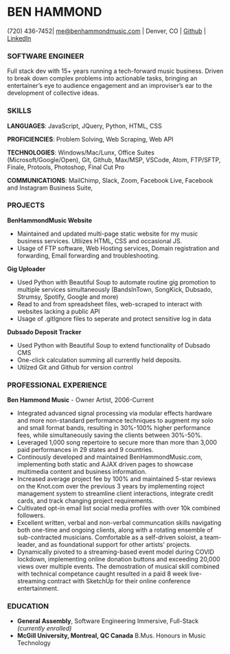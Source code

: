 # BEN HAMMOND

(720) 436-7452| me@benhammondmusic.com | Denver, CO | [Github](github.com/benhammondmusic) | [LinkedIn](linkedin.com/in/benhammondmusic)

### SOFTWARE ENGINEER

Full stack dev with 15+ years running a tech-forward music business. Driven to break down complex problems into actionable tasks, bringing an entertainer’s eye to audience engagement and an improviser’s ear to the development of collective ideas.

### SKILLS

**LANGUAGES**: JavaScript, JQuery, Python, HTML, CSS

**PROFICIENCIES**: Problem Solving, Web Scraping, Web API

**TECHNOLOGIES**: Windows/Mac/Lunx, Office Suites (Microsoft/Google/Open), Git, Github, Max/MSP, VSCode, Atom, FTP/SFTP, Finale, Protools, Photoshop, Final Cut Pro

**COMMUNICATIONS**: MailChimp, Slack, Zoom, Facebook Live, Facebook and Instagram Business Suite,

### PROJECTS

**BenHammondMusic Website**

- Maintained and updated multi-page static website for my music business services. Utliizes HTML, CSS and occasional JS.
- Usage of FTP software, Web Hosting services, Domain registration and forwarding, Email forwarding and troubleshooting.

**Gig Uploader**

- Used Python with Beautiful Soup to automate routine gig promotion to multiple services simultaneously (BandsInTown, SongKick, Dubsado, Strumsy, Spotify, Google and more)
- Read to and from spreadsheet files, web-scraped to interact with websites lacking a public API
- Usage of .gitIgnore files to seperate and protect sensitive log in data

**Dubsado Deposit Tracker**

- Used Python with Beautiful Soup to extend functionality of Dubsado CMS
- One-click calculation summing all currently held deposits.
- Utilzed Git and Github for version control

### PROFESSIONAL EXPERIENCE

**Ben Hammond Music** - Owner Artist, 2006-Current

- Integrated advanced signal processing via modular effects hardware and more non-standard performance techniques to augment my solo and small format bands, resulting in 30%-100% higher performance fees, while simultaneously saving the clients between 30%-50%.
- Leveraged 1,000 song repertoire to secure more than more than 3,000 paid performances in 29 states and 9 countries.
- Continously developed and maintained BenHammondMusic.com, implementing both static and AJAX driven pages to showcase multimedia content and business information.
- Increased average project fee by 100% and maintained 5-star reviews on the Knot.com over the previous 3 years by implementing roject management system to streamline client interactions, integrate credit cards, and track changing project requirements.
- Cultivated opt-in email list social media profiles with over 10k combined followers.
- Excellent written, verbal and non-verbal communcation skills navigating both one-time and ongoing clients, along with a rotating ensemble of sub-contracted musicians. Comfortable as a self-driven soloist, a team-leader, and as foundational support for other artists' projects.
- Dynamically pivoted to a streaming-based event model during COVID lockdown, implementing online donation buttons and exceeding 20,000 views over multiple events. The demostration of musical skill combined with technical competance caught resulted in a paid 8 week live-streaming contract with SketchUp for their online conference entertainment.

### EDUCATION

- **General Assembly**, Software Engineering Immersive, Full-Stack _(currently enrolled)_
- **McGill University, Montreal, QC Canada** B.Mus. Honours in Music Technology

<!-- OLD ONE BELOW -->

<!-- ## Ben Hammond Denver, Colorado

*me@benhammondmusic.com*

### Summary

- Motivated, multifaceted musician and group leader with theoretical and practical background in computers and new media production.

### Education -->

<!-- Concentration in Jazz Voice; 3.8 G.P.A. -->

<!-- 2006

### Awards

McGill University
Dean's Honour List, Faculty of Music Award, Friends of Music Award, Outstanding Achievement in Music Technology

### Musical Activities

Sold-out performance at the Montreal International Jazz Festival with Effusion and Joel Miller.
Vice President of Administration, Arranger, Soloist, and Vocal Percussionist of Effusion A Cappella. Group has toured in Northeastern US and across Canada, including Festival 500 featuring Bobby McFerrin. New England ICCA Champions in 2004 and placed in the International Finals in New York City. Personally received ICCA Beatbox Award in 2003.
Recorded on Juno-nominated album “Maple Groove” by Ranee Lee on Justin Time Records.

### Technical Skills -->

<!-- - **Languages:** HTML/CSS/Javascript, Python -->
<!-- - **Tech:** Windows, Mac, and Linux OS. VSCode, Git, Github, Max/MSP, Finale, Photoshop/GIMP, Office/Google Docs, Protools, Final Cut Pro -->

<!-- Web
Over 15 years experience developing simple websites for musicians, authors and other local businesses -->

<!-- #### Work Experience

Private Instructor
Provided paid private instruction to multiple students on a weekly basis.
Taught students in voice, acoustic guitar and electric bass, including both music theory and performance technique in a wide variety of styles.

##### May-2005 - Current

Solo Musician
Play solo jazz and pop (including originals) 4 hours per night, multiple times per week. Perform with guitar and voice, including live harmonization and multi-tracking using a looping pedal and PA system.
Book all gigs and engagements, provide self-promotion through web and print media. Negotiation of all fees and contracts, and customization of musical selections to fit customer’s demands. -->

<!-- ##### June 2005-Current

Retail Sales and Executive Assistant, Thomas Hammond and Son.
Initiated and supervised implementation of QuickBooks Pro to replace outdated paper-based record keeping and customer billing. Provided customer assistance with billing, material selection, and small project design. Worked as part of a team, was personally responsible for opening and closing store.
Designed, coded and maintained company website using HTML, PHP, CSS, and Adobe Photoshop. Responsible for graphic design projects, including promotional materials, informational brochures and advertising.
Assisted Executive with billing, large scale project design and materials quotes. Spreadsheet and database management of customer, inventory and employee lists.
Worked outdoors operating heavy machinery including power saws, chain saws and fork lifts. -->

<!-- Summers
2001-02, 2005-07

Server, Bellini’s Ristorant Italiano.
Relayed nightly specials to customers from memory, served food and alcohol in a fast paced environment to high end clientele, prepared food and oversaw nightly cleanup.
Worked from opening day in new location, assisted in developing work routines and solutions to the newly opened restaurant’s unique problems.

Summer 2004

Assistant Manager and Design Consultant, Artful Dodger.
Assisted in art gallery design, construction, layout and installation.
Managed featured artists and their work, was responsible for recruiting and reviewing new talent.
In charge of billing and bookkeeping, including purchasing and consignment of individual artist’s work, wholesale art, and framing costs.
Responsible for image, including logo, website, advertising and layout.

Summers
2002-2003 -->
